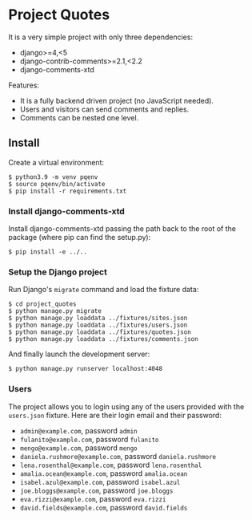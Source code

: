 # Project Quotes

It is a very simple project with only three dependencies:
 * django>=4,<5
 * django-contrib-comments>=2.1,<2.2
 * django-comments-xtd

Features:
 * It is a fully backend driven project (no JavaScript needed).
 * Users and visitors can send comments and replies.
 * Comments can be nested one level.

## Install

Create a virtual environment:

    $ python3.9 -m venv pqenv
    $ source pqenv/bin/activate
    $ pip install -r requirements.txt

### Install django-comments-xtd

Install django-comments-xtd passing the path back to the root of the package (where pip can find the setup.py):

    $ pip install -e ../..

### Setup the Django project

Run Django's `migrate` command and load the fixture data:

    $ cd project_quotes
    $ python manage.py migrate
    $ python manage.py loaddata ../fixtures/sites.json
    $ python manage.py loaddata ../fixtures/users.json
    $ python manage.py loaddata ../fixtures/quotes.json
    $ python manage.py loaddata ../fixtures/comments.json

And finally launch the development server:

    $ python manage.py runserver localhost:4048

### Users

The project allows you to login using any of the users provided with the `users.json` fixture. Here are their login email and their password:

 * `admin@example.com`, password `admin`
 * `fulanito@example.com`, password `fulanito`
 * `mengo@example.com`, password `mengo`
 * `daniela.rushmore@example.com`, password `daniela.rushmore`
 * `lena.rosenthal@example.com`, password `lena.rosenthal`
 * `amalia.ocean@example.com`, password `amalia.ocean`
 * `isabel.azul@example.com`, password `isabel.azul`
 * `joe.bloggs@example.com`, password `joe.bloggs`
 * `eva.rizzi@example.com`, password `eva.rizzi`
 * `david.fields@example.com`, password `david.fields`
